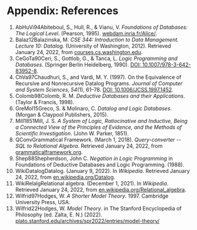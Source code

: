 # Appendix: References

<div class="biblio">

1. <span class="bibkey" id="AbHuVi94">AbHuVi94</span>Abiteboul, S., Hull, R., & Vianu, V. _Foundations of Databases: The Logical Level_. (Pearson, 1995). [webdam.inria.fr/Alice/](http://webdam.inria.fr/Alice/).
2. <span class="bibkey" id="Balaz12">Balaz12</span>Balazinska, M. _CSE 344: Introduction to Data Management. Lecture 10: Datalog_. (University of Washington, 2012). Retrieved January 24, 2022, from [courses.cs.washington.edu](https://courses.cs.washington.edu/courses/cse344/12au/lectures/lecture10-datalog.pdf).
3. <span class="bibkey" id="CeGoTa90">CeGoTa90</span>Ceri, S., Gottlob, G., & Tanca, L. _Logic Programming and Databases_. (Springer Berlin Heidelberg, 1990). [DOI: 10.1007/978-3-642-83952-8](https://doi.org/10.1007/978-3-642-83952-8).
4. <span class="bibkey" id="ChVa97">ChVa97</span>Chaudhuri, S., and Vardi, M. Y. (1997). On the Equivalence of Recursive and Nonrecursive Datalog Programs. _Journal of Computer and System Sciences_, _54_(1), 61–78. [DOI: 10.1006/JCSS.1997.1452](https://doi.org/10.1006/JCSS.1997.1452).
5. <span class="bibkey" id="Colomb">Colomb98</span>Colomb, R. M. _Deductive Databases and their Applications_. (Taylor & Francis, 1998).
6. <span class="bibkey" id="GreMol15">GreMol15</span>Greco, S. & Molinaro, C. _Datalog and Logic Databases_. (Morgan & Claypool Publishers, 2015).
7. <span class="bibkey" id="Mill1851">Mill1851</span>Mill, J. S. _A System of Logic, Ratiocinative and Inductive, Being a Connected View of the Principles of Evidence, and the Methods of Scientific Investigation_. (John W. Parker, 1851).
8. <span class="bibkey" id="QConv">QConv</span>Grammatical Framework. (March 1, 2018). _Query-converter -- SQL to Relational Algebra_. Retrieved January 24, 2022, from [grammaticalframework.org](http://www.grammaticalframework.org/qconv/qconv-a.html).
9. <span class="bibkey" id="Shep88">Shep88</span>Shepherdson, John C. _Negation in Logic Programming_ in Foundations of Deductive Databases and Logic Programming. (1988).
10. <span class="bibkey" id="WikiDatalog">WikiDatalog</span>Datalog. (January 9, 2022). In _Wikipedia_. Retrieved January 24, 2022, from  [en.wikipedia.org/Datalog](https://en.wikipedia.org/w/index.php?title=Datalog&oldid=1064721744). 
11. <span class="bibkey" id="WikiRelalg">WikiRelalg</span>Relational algebra. (December 1, 2021). In _Wikipedia_. Retrieved January 24, 2022, from [en.wikipedia.org/Relational_algebra](https://en.wikipedia.org/w/index.php?title=Relational_algebra&oldid=1058055410). 
12. <span class="bibkey" id="Wilfrid97">Wilfrid97</span>Hodges, W. _A Shorter Model Theory_. 1997. Cambridge University Press, USA.
13. <span class="bibkey" id="Wilfrid22">Wilfrid22</span>Hodges, W. _Model Theory_. in The Stanford Encyclopedia of Philosophy (ed. Zalta, E. N.) (2022). [plato.stanford.edu/archives/spr2022/entries/model-theory/](https://plato.stanford.edu/archives/spr2022/entries/model-theory/)

</div>

